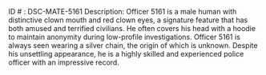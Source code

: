 ID # : DSC-MATE-5161
Description: Officer 5161 is a male human with distinctive clown mouth and red clown eyes, a signature feature that has both amused and terrified civilians. He often covers his head with a hoodie to maintain anonymity during low-profile investigations. Officer 5161 is always seen wearing a silver chain, the origin of which is unknown. Despite his unsettling appearance, he is a highly skilled and experienced police officer with an impressive record.